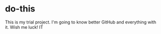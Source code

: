 # do-this
This is my trial project.
I'm going to know better GitHub and everything with it.
Wish me luck! 
IT
